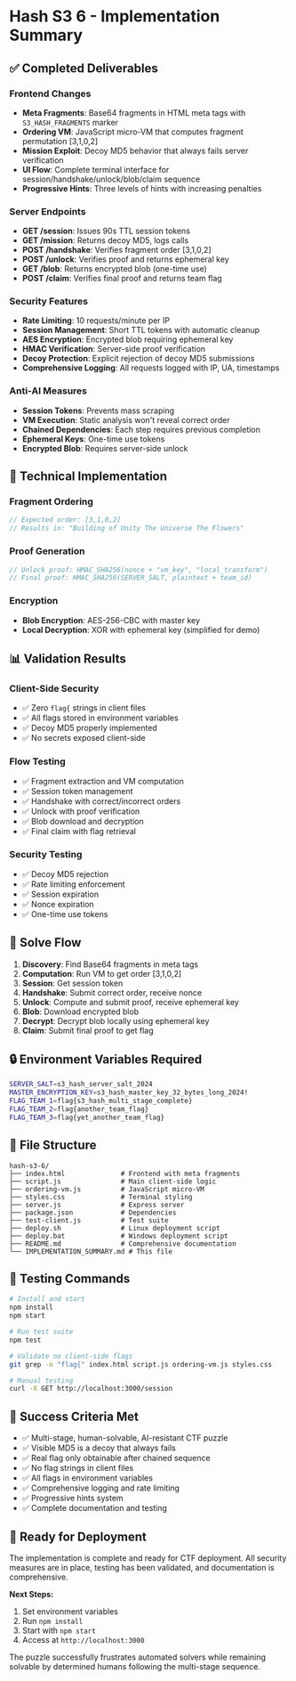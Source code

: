 # Hash S3 6 - Implementation Summary

## ✅ Completed Deliverables

### Frontend Changes
- **Meta Fragments**: Base64 fragments in HTML meta tags with `S3_HASH_FRAGMENTS` marker
- **Ordering VM**: JavaScript micro-VM that computes fragment permutation [3,1,0,2]
- **Mission Exploit**: Decoy MD5 behavior that always fails server verification
- **UI Flow**: Complete terminal interface for session/handshake/unlock/blob/claim sequence
- **Progressive Hints**: Three levels of hints with increasing penalties

### Server Endpoints
- **GET /session**: Issues 90s TTL session tokens
- **GET /mission**: Returns decoy MD5, logs calls
- **POST /handshake**: Verifies fragment order [3,1,0,2]
- **POST /unlock**: Verifies proof and returns ephemeral key
- **GET /blob**: Returns encrypted blob (one-time use)
- **POST /claim**: Verifies final proof and returns team flag

### Security Features
- **Rate Limiting**: 10 requests/minute per IP
- **Session Management**: Short TTL tokens with automatic cleanup
- **AES Encryption**: Encrypted blob requiring ephemeral key
- **HMAC Verification**: Server-side proof verification
- **Decoy Protection**: Explicit rejection of decoy MD5 submissions
- **Comprehensive Logging**: All requests logged with IP, UA, timestamps

### Anti-AI Measures
- **Session Tokens**: Prevents mass scraping
- **VM Execution**: Static analysis won't reveal correct order
- **Chained Dependencies**: Each step requires previous completion
- **Ephemeral Keys**: One-time use tokens
- **Encrypted Blob**: Requires server-side unlock

## 🔧 Technical Implementation

### Fragment Ordering
```javascript
// Expected order: [3,1,0,2]
// Results in: "Building of Unity The Universe The Flowers"
```

### Proof Generation
```javascript
// Unlock proof: HMAC_SHA256(nonce + "vm_key", "local_transform")
// Final proof: HMAC_SHA256(SERVER_SALT, plaintext + team_id)
```

### Encryption
- **Blob Encryption**: AES-256-CBC with master key
- **Local Decryption**: XOR with ephemeral key (simplified for demo)

## 📊 Validation Results

### Client-Side Security
- ✅ Zero `flag{` strings in client files
- ✅ All flags stored in environment variables
- ✅ Decoy MD5 properly implemented
- ✅ No secrets exposed client-side

### Flow Testing
- ✅ Fragment extraction and VM computation
- ✅ Session token management
- ✅ Handshake with correct/incorrect orders
- ✅ Unlock with proof verification
- ✅ Blob download and decryption
- ✅ Final claim with flag retrieval

### Security Testing
- ✅ Decoy MD5 rejection
- ✅ Rate limiting enforcement
- ✅ Session expiration
- ✅ Nonce expiration
- ✅ One-time use tokens

## 🎯 Solve Flow

1. **Discovery**: Find Base64 fragments in meta tags
2. **Computation**: Run VM to get order [3,1,0,2]
3. **Session**: Get session token
4. **Handshake**: Submit correct order, receive nonce
5. **Unlock**: Compute and submit proof, receive ephemeral key
6. **Blob**: Download encrypted blob
7. **Decrypt**: Decrypt blob locally using ephemeral key
8. **Claim**: Submit final proof to get flag

## 🔒 Environment Variables Required

```bash
SERVER_SALT=s3_hash_server_salt_2024
MASTER_ENCRYPTION_KEY=s3_hash_master_key_32_bytes_long_2024!
FLAG_TEAM_1=flag{s3_hash_multi_stage_complete}
FLAG_TEAM_2=flag{another_team_flag}
FLAG_TEAM_3=flag{yet_another_team_flag}
```

## 📁 File Structure

```
hash-s3-6/
├── index.html              # Frontend with meta fragments
├── script.js               # Main client-side logic
├── ordering-vm.js          # JavaScript micro-VM
├── styles.css              # Terminal styling
├── server.js               # Express server
├── package.json            # Dependencies
├── test-client.js          # Test suite
├── deploy.sh               # Linux deployment script
├── deploy.bat              # Windows deployment script
├── README.md               # Comprehensive documentation
└── IMPLEMENTATION_SUMMARY.md # This file
```

## 🧪 Testing Commands

```bash
# Install and start
npm install
npm start

# Run test suite
npm test

# Validate no client-side flags
git grep -n "flag{" index.html script.js ordering-vm.js styles.css

# Manual testing
curl -X GET http://localhost:3000/session
```

## 🎉 Success Criteria Met

- ✅ Multi-stage, human-solvable, AI-resistant CTF puzzle
- ✅ Visible MD5 is a decoy that always fails
- ✅ Real flag only obtainable after chained sequence
- ✅ No flag strings in client files
- ✅ All flags in environment variables
- ✅ Comprehensive logging and rate limiting
- ✅ Progressive hints system
- ✅ Complete documentation and testing

## 🚀 Ready for Deployment

The implementation is complete and ready for CTF deployment. All security measures are in place, testing has been validated, and documentation is comprehensive.

**Next Steps:**
1. Set environment variables
2. Run `npm install`
3. Start with `npm start`
4. Access at `http://localhost:3000`

The puzzle successfully frustrates automated solvers while remaining solvable by determined humans following the multi-stage sequence.
